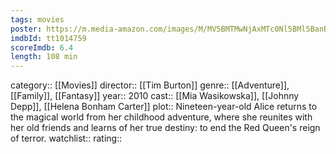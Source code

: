 ```yaml
---
tags: movies
poster: https://m.media-amazon.com/images/M/MV5BMTMwNjAxMTc0Nl5BMl5BanBnXkFtZTcwODc3ODk5Mg@@._V1_SX300.jpg
imdbId: tt1014759
scoreImdb: 6.4
length: 108 min
---
```


category:: [[Movies]]
director:: [[Tim Burton]]
genre:: [[Adventure]], [[Family]], [[Fantasy]]
year:: 2010
cast:: [[Mia Wasikowska]], [[Johnny Depp]], [[Helena Bonham Carter]]
plot:: Nineteen-year-old Alice returns to the magical world from her childhood adventure, where she reunites with her old friends and learns of her true destiny: to end the Red Queen's reign of terror.
watchlist::
rating::
